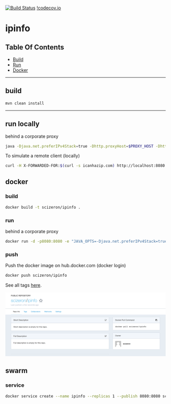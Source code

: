 [![Build Status](https://travis-ci.org/scizeron/ipinfo.svg?branch=master)](https://travis-ci.org/scizeron/ipinfo) [!codecov.io](https://img.shields.io/codecov/c/github/scizeron/ipinfo/master.svg)

# ipinfo

## Table Of Contents
- [Build](#build)
- [Run](#run-locally)
- [Docker](#docker)

---

## build

```sh
mvn clean install
```
---

## run locally 

behind a corporate proxy

```sh
java -Djava.net.preferIPv4Stack=true -Dhttp.proxyHost=$PROXY_HOST -Dhttp.proxyPort=$PROXY_PORT -jar target/app.jar  
```

To simulate a remote client (locally)

```sh
curl -H X-FORWARDED-FOR:$(curl -s icanhazip.com) http://localhost:8080
```

## docker

### build

```sh
docker build -t scizeron/ipinfo .
```

### run

behind a corporate proxy

```sh
docker run -d -p8080:8080 -e "JAVA_OPTS=-Djava.net.preferIPv4Stack=true -Dhttp.proxyHost=$PROXY_HOST -Dhttp.proxyPort=$PROXY_PORT" scizeron/ipinfo
```

### push 

Push the docker image on hub.docker.com (docker login)

```sh
docker push scizeron/ipinfo
```

See all tags [here](https://hub.docker.com/r/scizeron/ipinfo/tags/).

![docker-image](docs/images/dockerImage.png)

## swarm

### service

```sh
docker service create --name ipinfo --replicas 1 --publish 8080:8080 scizeron/ipinfo
```
